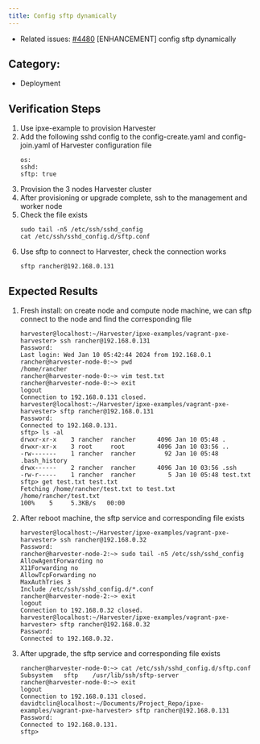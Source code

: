 ```yaml
---
title: Config sftp dynamically
---
```


* Related issues: [#4480](https://github.com/harvester/harvester/issues/4480) [ENHANCEMENT] config sftp dynamically


## Category: 
* Deployment

## Verification Steps
1. Use ipxe-example to provision Harvester
1. Add the following sshd config to the config-create.yaml and config-join.yaml of Harvester configuration file
    ```
    os:
    sshd:
    sftp: true
    ```
1. Provision the 3 nodes Harvester cluster
1. After provisioning or upgrade complete, ssh to the management and worker node
1. Check the file exists
    ```
    sudo tail -n5 /etc/ssh/sshd_config
    cat /etc/ssh/sshd_config.d/sftp.conf
    ```
1. Use sftp to connect to Harvester, check the connection works
    ```
    sftp rancher@192.168.0.131
    ```

## Expected Results
1. Fresh install: on create node and compute node machine, we can sftp connect to the node and find the corresponding file
    ```
    harvester@localhost:~/Harvester/ipxe-examples/vagrant-pxe-harvester> ssh rancher@192.168.0.131
    Password: 
    Last login: Wed Jan 10 05:42:44 2024 from 192.168.0.1
    rancher@harvester-node-0:~> pwd
    /home/rancher
    rancher@harvester-node-0:~> vim test.txt
    rancher@harvester-node-0:~> exit
    logout
    Connection to 192.168.0.131 closed.
    harvester@localhost:~/Harvester/ipxe-examples/vagrant-pxe-harvester> sftp rancher@192.168.0.131
    Password: 
    Connected to 192.168.0.131.
    sftp> ls -al
    drwxr-xr-x    3 rancher  rancher      4096 Jan 10 05:48 .
    drwxr-xr-x    3 root     root         4096 Jan 10 03:56 ..
    -rw-------    1 rancher  rancher        92 Jan 10 05:48 .bash_history
    drwx------    2 rancher  rancher      4096 Jan 10 03:56 .ssh
    -rw-r-----    1 rancher  rancher         5 Jan 10 05:48 test.txt
    sftp> get test.txt test.txt 
    Fetching /home/rancher/test.txt to test.txt
    /home/rancher/test.txt                                                                                                      100%    5     5.3KB/s   00:00
    ```
1. After reboot machine, the sftp service and corresponding file exists 
    ```
    harvester@localhost:~/Harvester/ipxe-examples/vagrant-pxe-harvester> ssh rancher@192.168.0.32
    Password: 
    rancher@harvester-node-2:~> sudo tail -n5 /etc/ssh/sshd_config
    AllowAgentForwarding no
    X11Forwarding no
    AllowTcpForwarding no
    MaxAuthTries 3
    Include /etc/ssh/sshd_config.d/*.conf
    rancher@harvester-node-2:~> exit
    logout
    Connection to 192.168.0.32 closed.
    harvester@localhost:~/Harvester/ipxe-examples/vagrant-pxe-harvester> sftp rancher@192.168.0.32
    Password: 
    Connected to 192.168.0.32.
    ```
1. After upgrade, the sftp service and corresponding file exists
    ```
    rancher@harvester-node-0:~> cat /etc/ssh/sshd_config.d/sftp.conf
    Subsystem	sftp	/usr/lib/ssh/sftp-server
    rancher@harvester-node-0:~> exit
    logout
    Connection to 192.168.0.131 closed.
    davidtclin@localhost:~/Documents/Project_Repo/ipxe-examples/vagrant-pxe-harvester> sftp rancher@192.168.0.131
    Password: 
    Connected to 192.168.0.131.
    sftp>
    ```